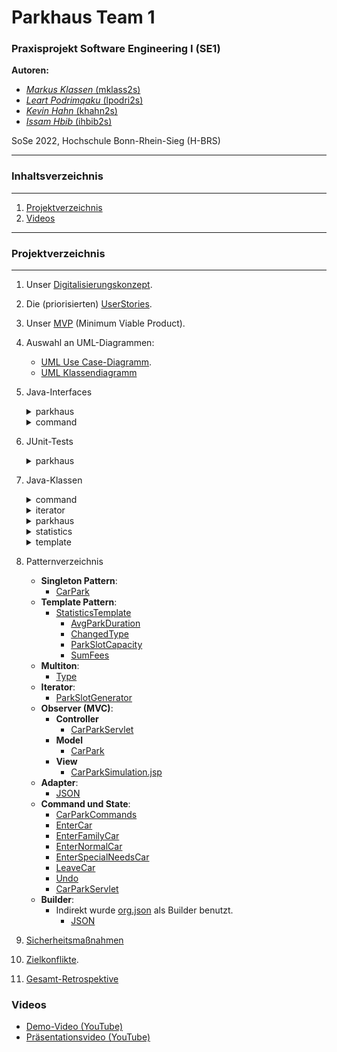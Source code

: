 # Parkhaus Team 1
### Praxisprojekt Software Engineering I (SE1)

**Autoren:**
- [*Markus Klassen* (mklass2s)](mailto:markus.klassen@smail.inf.h-brs.de)
- [*Leart Podrimqaku* (lpodri2s)](mailto:leart.podrimqaku@smail.inf.h-brs.de)
- [*Kevin Hahn* (khahn2s)](mailto:kevin.hahn@smail.inf.h-brs.de)
- [*Issam Hbib* (ihbib2s)](mailto:issam.hbib@smail.inf.h-brs.de)


SoSe 2022, Hochschule Bonn-Rhein-Sieg (H-BRS)

---

### Inhaltsverzeichnis
___
1. [Projektverzeichnis](#projektverzeichnis)
2. [Videos](#videos)
___


### Projektverzeichnis
___
1. Unser [Digitalisierungskonzept](wiki/Digitalisierungskonzept.pdf).
2. Die (priorisierten) [UserStories](wiki/User_Stories.pdf).
3. Unser [MVP](wiki/MVP.pdf) (Minimum Viable Product). 
4. Auswahl an UML-Diagrammen:
   - [UML Use Case-Diagramm](wiki/uml/UML_Use_Case_Diagramm.pdf).
   - [UML Klassendiagramm](wiki/uml/parkhaus.png)


5. Java-Interfaces
    <details><summary>parkhaus</summary>

    - [CarIF](src/main/java/parkhaus/CarIF.java)
    - [CarParkIF](src/main/java/parkhaus/CarParkIF.java)
    - [LevelIF](src/main/java/parkhaus/LevelIF.java)
    - [ParkSlotIF](src/main/java/parkhaus/ParkSlotIF.java)
   </details>

   <details><summary>command</summary>

    - [Command](src/main/java/command/Command.java)
   </details>
6. JUnit-Tests
    <details><summary>parkhaus</summary>

    - [CarParkServletTest](src/main/test/java/parkhaus/CarParkServletTest.java)
    - [CarParkTest](src/main/test/java/parkhaus/CarParkTest.java)
    - [CarTest](src/main/test/java/parkhaus/CarTest.java)
    - [JSONTest](src/main/test/java/parkhaus/JSONTest.java)
    - [LevelTest](src/main/test/java/parkhaus/LevelTest.java)
    - [ParkSlotTest](src/main/test/java/parkhaus/ParkSlotTest.java)

    </details>

7. Java-Klassen

   <details><summary>command</summary>

    - [CarParkCommands](src/main/java/command/CarParkCommands.java)
    - [EnterCar](src/main/java/command/EnterCar.java)
    - [EnterFamilyCar](src/main/java/command/EnterFamilyCar.java)
    - [EnterNormalCar](src/main/java/command/EnterNormalCar.java)
    - [EnterSpecialNeedsCar](src/main/java/command/EnterSpecialNeedsCar.java)
    - [LeaveCar](src/main/java/command/LeaveCar.java)
    - [Undo](src/main/java/command/Undo.java)
   </details>
   <details><summary>iterator</summary>

    - [ParkSlotGenerator](src/main/java/iterator/ParkSlotGenerator.java)
   </details>
   <details><summary>parkhaus</summary>

    - [Car](src/main/java/parkhaus/Car.java)
    - [CarPark](src/main/java/parkhaus/CarPark.java)
    - [CarParkServlet](src/main/java/parkhaus/CarParkServlet.java)
    - [ConfigHelper](src/main/java/parkhaus/ConfigHelper.java)
    - [JSON](src/main/java/parkhaus/JSON.java)
    - [Level](src/main/java/parkhaus/Level.java)
    - [ParkSlot](src/main/java/parkhaus/ParkSlot.java)
    - [Type](src/main/java/parkhaus/Type.java)
   </details>
   <details><summary>statistics</summary>

    - [AvgParkDuration](src/main/java/statistics/AvgParkDuration.java)
    - [ChangedType](src/main/java/statistics/ChangedType.java)
    - [ParkSlotCapacity](src/main/java/statistics/ParkSlotCapacity.java)
    - [SumFees](src/main/java/statistics/ChangedType.java)
   </details>
   <details><summary>template</summary>

    - [ChartTemplate](src/main/java/template/ChartTemplate.java)
    - [StatisticsTemplate](src/main/java/template/StatisticsTemplate.java)
   </details>

8. Patternverzeichnis
    - **Singleton Pattern**:
        - [CarPark](src/main/java/parkhaus/CarPark.java)
    - **Template Pattern**:
        - [StatisticsTemplate](src/main/java/template/StatisticsTemplate.java)
            - [AvgParkDuration](src/main/java/statistics/AvgParkDuration.java)
            - [ChangedType](src/main/java/statistics/ChangedType.java)
            - [ParkSlotCapacity](src/main/java/statistics/ParkSlotCapacity.java)
            - [SumFees](src/main/java/statistics/ChangedType.java)
    - **Multiton**:
        - [Type](src/main/java/parkhaus/Type.java)
    - **Iterator**:
        - [ParkSlotGenerator](src/main/java/iterator/ParkSlotGenerator.java)
    - **Observer (MVC)**:
        - **Controller**
            - [CarParkServlet](src/main/java/parkhaus/CarParkServlet.java)
        - **Model**
            - [CarPark](src/main/java/parkhaus/CarPark.java)
        - **View**
            - [CarParkSimulation.jsp](web/CarParkSimulation.jsp)
    - **Adapter**:
        - [JSON](src/main/java/parkhaus/JSON.java)
    - **Command und State**:
        - [CarParkCommands](src/main/java/command/CarParkCommands.java)
        - [EnterCar](src/main/java/command/EnterCar.java)
        - [EnterFamilyCar](src/main/java/command/EnterFamilyCar.java)
        - [EnterNormalCar](src/main/java/command/EnterNormalCar.java)
        - [EnterSpecialNeedsCar](src/main/java/command/EnterSpecialNeedsCar.java)
        - [LeaveCar](src/main/java/command/LeaveCar.java)
        - [Undo](src/main/java/command/Undo.java)
        - [CarParkServlet](src/main/java/parkhaus/CarParkServlet.java)
    - **Builder**:
        - Indirekt wurde [org.json](https://mvnrepository.com/artifact/org.json/json) als Builder benutzt.
            - [JSON](src/main/java/parkhaus/JSON.java)


9. [Sicherheitsmaßnahmen](wiki/Sicherheitsmaßnahmen.pdf)
10. [Zielkonflikte](wiki/Digitalisierungskonzept.pdf).

11. [Gesamt-Retrospektive](wiki/Gesamt_Retroperspektive.pdf)

### Videos
- [Demo-Video (YouTube)]()
- [Präsentationsvideo (YouTube)]()